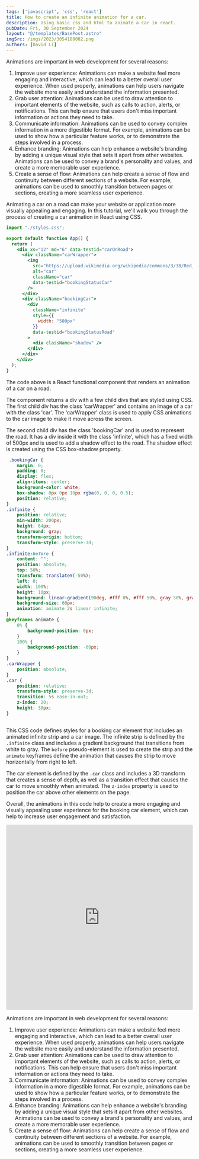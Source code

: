 ```yaml
---
tags: ['javascript', 'css', 'react']
title: How to create an infinite animation for a car.
description: Using basic css and html to animate a car in react.
pubDate: Fri, 30 September 2024
layout: "@/templates/BasePost.astro"
imgSrc: /imgs/2023/3054188082.png
authors: [David Li]
---
```

Animations are important in web development for several reasons:

1. Improve user experience: Animations can make a website feel more engaging and interactive, which can lead to a better overall user experience. When used properly, animations can help users navigate the website more easily and understand the information presented.
2. Grab user attention: Animations can be used to draw attention to important elements of the website, such as calls to action, alerts, or notifications. This can help ensure that users don't miss important information or actions they need to take.
3. Communicate information: Animations can be used to convey complex information in a more digestible format. For example, animations can be used to show how a particular feature works, or to demonstrate the steps involved in a process.
4. Enhance branding: Animations can help enhance a website's branding by adding a unique visual style that sets it apart from other websites. Animations can be used to convey a brand's personality and values, and create a more memorable user experience.
5. Create a sense of flow: Animations can help create a sense of flow and continuity between different sections of a website. For example, animations can be used to smoothly transition between pages or sections, creating a more seamless user experience.


Animating a car on a road can make your website or application more visually appealing and engaging. In this tutorial, we'll walk you through the process of creating a car animation in React using CSS.

```jsx 
import "./styles.css";

export default function App() {
  return (
    <div xs="12" md="6" data-testid="carOnRoad">
      <div className="carWrapper">
        <img
          src="https://upload.wikimedia.org/wikipedia/commons/3/38/Red_Car_Closed_Window_Cartoon_Vector.svg"
          alt="car"
          className="car"
          data-testid="bookingStatusCar"
        />
      </div>
      <div className="bookingCar">
        <div
          className="infinite"
          style={{
            width: "500px"
          }}
          data-testid="bookingStatusRoad"
        >
          <div className="shadow" />
        </div>
      </div>
    </div>
  );
}
```

The code above is a React functional component that renders an animation of a car on a road.

The component returns a div with a few child divs that are styled using CSS. The first child div has the class 'carWrapper' and contains an image of a car with the class 'car'. The 'carWrapper' class is used to apply CSS animations to the car image to make it move across the screen.

The second child div has the class 'bookingCar' and is used to represent the road. It has a div inside it with the class 'infinite', which has a fixed width of 500px and is used to add a shadow effect to the road. The shadow effect is created using the CSS box-shadow property.

```css 
 .bookingCar {
    margin: 0;
    padding: 0;
    display: flex;
    align-items: center;
    background-color: white;
    box-shadow: 0px 0px 10px rgba(0, 0, 0, 0.5);
    position: relative;
}
.infinite {
    position: relative;
    min-width: 200px;
    height: 64px;
    background: gray;
    transform-origin: bottom;
    transform-style: preserve-3d;
}
.infinite:before {
    content: "";
    position: absolute;
    top: 50%;
    transform: translateY(-50%);
    left: 0;
    width: 100%;
    height: 10px;
    background: linear-gradient(90deg, #fff 0%, #fff 50%, gray 50%, gray 100%);
    background-size: 60px;
    animation: animate 2s linear infinite;
}
@keyframes animate {
    0% {
        background-position: 0px;
    }
    100% {
        background-position: -60px;
    }
}
.carWrapper {
    position: absolute;
}
.car {
    position: relative;
    transform-style: preserve-3d;
    transition: 5s ease-in-out;
    z-index: 20;
    height: 30px;
}
 
 ```

This CSS code defines styles for a booking car element that includes an animated infinite strip and a car image. The infinite strip is defined by the `.infinite` class and includes a gradient background that transitions from white to gray. The `before` pseudo-element is used to create the strip and the `animate` keyframes define the animation that causes the strip to move horizontally from right to left.

The car element is defined by the `.car` class and includes a 3D transform that creates a sense of depth, as well as a transition effect that causes the car to move smoothly when animated. The `z-index` property is used to position the car above other elements on the page.

Overall, the animations in this code help to create a more engaging and visually appealing user experience for the booking car element, which can help to increase user engagement and satisfaction.


<iframe src="https://codesandbox.io/embed/elated-haibt-3e8pph?fontsize=14&hidenavigation=1&theme=dark" style="width:100%; height:500px; border:0; border-radius: 4px; overflow:hidden;" title="elated-haibt-3e8pph" allow="accelerometer; ambient-light-sensor; camera; encrypted-media; geolocation; gyroscope; hid; microphone; midi; payment; usb; vr; xr-spatial-tracking" sandbox="allow-forms allow-modals allow-popups allow-presentation allow-same-origin allow-scripts" ></iframe>


Animations are important in web development for several reasons:

1. Improve user experience: Animations can make a website feel more engaging and interactive, which can lead to a better overall user experience. When used properly, animations can help users navigate the website more easily and understand the information presented.
2. Grab user attention: Animations can be used to draw attention to important elements of the website, such as calls to action, alerts, or notifications. This can help ensure that users don't miss important information or actions they need to take.
3. Communicate information: Animations can be used to convey complex information in a more digestible format. For example, animations can be used to show how a particular feature works, or to demonstrate the steps involved in a process.
4. Enhance branding: Animations can help enhance a website's branding by adding a unique visual style that sets it apart from other websites. Animations can be used to convey a brand's personality and values, and create a more memorable user experience.
5. Create a sense of flow: Animations can help create a sense of flow and continuity between different sections of a website. For example, animations can be used to smoothly transition between pages or sections, creating a more seamless user experience.
